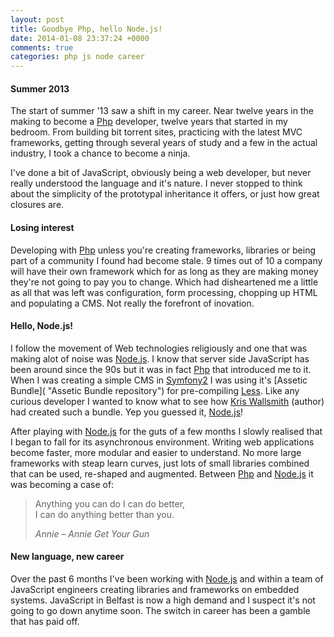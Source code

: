 ```yaml
---
layout: post
title: Goodbye Php, hello Node.js!
date: 2014-01-08 23:37:24 +0000
comments: true
categories: php js node career
---
```


#### Summer 2013

The start of summer '13 saw a shift in my career. Near twelve years in the making to become a [Php](http://php.net "Php website") developer, twelve years that started in my bedroom. From building bit torrent sites, practicing with the latest MVC frameworks, getting through several years of study and a few in the actual industry, I took a chance to become a ninja.

I've done a bit of JavaScript, obviously being a web developer, but never really understood the language and it's nature. I never stopped to think about the simplicity of the prototypal inheritance it offers, or just how great closures are.

<!-- more -->

#### Losing interest

Developing with [Php](http://php.net "Php website") unless you're creating frameworks, libraries or being part of a community I found had become stale. 9 times out of 10 a company will have their own framework which for as long as they are making money they're not going to pay you to change. Which had disheartened me a little as all that was left was configuration, form processing, chopping up HTML and populating a CMS. Not really the forefront of inovation.

#### Hello, Node.js!

I follow the movement of Web technologies religiously and one that was making alot of noise was [Node.js](http://nodejs.org "Node.js website"). I know that server side JavaScript has been around since the 90s but it was in fact [Php](http://php.net "Php website") that introduced me to it. When I was creating a simple CMS in [Symfony2](http://symfony.com "Symfony website") I was using it's [Assetic Bundle]( "Assetic Bundle repository") for pre-compiling [Less](http://lesscss.org "Less website"). Like any curious developer I wanted to know what to see how [Kris Wallsmith](https://github.com/kriswallsmith "Kris' Github page") (author) had created such a bundle. Yep you guessed it, [Node.js](http://nodejs.org "Node.js website")!

After playing with [Node.js](http://nodejs.org "Node.js website") for the guts of a few months I slowly realised that I began to fall for its asynchronous environment. Writing web applications become faster, more modular and easier to understand. No more large frameworks with steap learn curves, just lots of small libraries combined that can be used, re-shaped and augmented. Between [Php](http://php.net "Php website") and [Node.js](http://nodejs.org "Node.js website") it was becoming a case of:

> Anything you can do I can do better,  
> I can do anything better than you.
> 
> *Annie – Annie Get Your Gun*

#### New language, new career

Over the past 6 months I've been working with [Node.js](http://nodejs.org "Node.js website") and within a team of JavaScript engineers creating libraries and frameworks on embedded systems. JavaScript in Belfast is now a high demand and I suspect it's not going to go down anytime soon. The switch in career has been a gamble that has paid off.